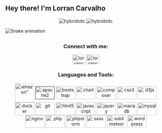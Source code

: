 ## Hey there! I'm Lorran Carvalho

<p align="center">
  <img align="center" src="https://github-readme-stats.vercel.app/api?username=lorrancarvalho&show_icons=true&theme=transparent" alt="hybridoitc" />
  <img align="center" src="https://github-readme-stats.vercel.app/api/top-langs/?username=lorrancarvalho&layout=compact" alt="hybridoitc" />
</p>

![Snake animation](https://github.com/rafaballerini2/rafaballerini2/blob/output/github-contribution-grid-snake.svg)

##

<h3 align="center">Connect with me:</h3>
<p align="center">
  <a href="https://linkedin.com/in/lorran-carvalho" target="blank"><img align="center" alt="lorrancarvalho" height="30" width="40" src="https://cdn.jsdelivr.net/gh/devicons/devicon/icons/linkedin/linkedin-original.svg" /></a>
  <a href="https://instagram.com/lorrancarvalho0102" target="blank"><img align="center" alt="lorrancarvalho" height="30" width="40" src="https://raw.githubusercontent.com/rahuldkjain/github-profile-readme-generator/master/src/images/icons/Social/instagram.svg" /></a> 
</p>

<h3 align="center">Languages and Tools:</h3>

<p align="center">
  <a href="https://aws.amazon.com/" target="_blank"><img align="center" alt=amazon" height="60" width="60" src="https://cdn.jsdelivr.net/gh/devicons/devicon/icons/amazonwebservices/amazonwebservices-original-wordmark.svg" /></a>
  <a href="" target="_blank"><img align="center" alt="apache2" height="40" width="60" src="https://cdn.jsdelivr.net/gh/devicons/devicon/icons/apache/apache-original-wordmark.svg" /></a>
  <a href="https://getbootstrap.com/" target="_blank"><img align="center" alt="bootstrap" height="40" width="60" src="https://cdn.jsdelivr.net/gh/devicons/devicon/icons/bootstrap/bootstrap-original-wordmark.svg" /></a>
  <a href="https://www.chartjs.org/" target="_blank"><img align="center" alt="chart" height="40" width="60" src="https://www.chartjs.org/media/logo-title.svg" /></a>
  <a href="https://getcomposer.org/" target="_blank"><img align="center" alt="composer" height="40" width="60" src="https://cdn.jsdelivr.net/gh/devicons/devicon/icons/composer/composer-original.svg" /></a>
  <a href="https://www.w3schools.com/css/" target="_blank"><img align="center" alt="css3" height="40" width="60" src="https://cdn.jsdelivr.net/gh/devicons/devicon/icons/css3/css3-original-wordmark.svg" /></a>
  <a href="https://d3js.org/" target="_blank"><img align="center" alt="d3js" height="40" width="60" src="https://cdn.jsdelivr.net/gh/devicons/devicon/icons/d3js/d3js-original.svg" /></a>
  <a href="https://www.docker.com/" target="_blank"><img align="center" alt="docker" height="40" width="60" src="https://cdn.jsdelivr.net/gh/devicons/devicon/icons/docker/docker-original-wordmark.svg" /></a>
  <a href="https://git-scm.com/" target="_blank"><img align="center" alt="git" height="40" width="60" src="https://cdn.jsdelivr.net/gh/devicons/devicon/icons/git/git-original-wordmark.svg" /></a>
  <a href="https://www.w3schools.com/html/" target="_blank"><img align="center" alt="html5" height="40" width="60" src="https://cdn.jsdelivr.net/gh/devicons/devicon/icons/html5/html5-original-wordmark.svg" /></a>
  <a href="https://developer.mozilla.org/en-US/docs/Web/JavaScript" target="_blank"><img align="center" alt="javascript" height="40" width="60" src="https://cdn.jsdelivr.net/gh/devicons/devicon/icons/javascript/javascript-original.svg" /></a>
  <a href="https://jquery.com/" target="_blank"><img align="center" alt="jquery" height="40" width="60" src="https://cdn.jsdelivr.net/gh/devicons/devicon/icons/jquery/jquery-original-wordmark.svg" /></a>
  <a href="https://mariadb.org/" target="_blank"><img align="center" alt="mariadb" height="40" width="60" src="https://mariadb.org/wp-content/themes/twentynineteen-child/icons/mariadb_org_rgb_h.svg" /></a>
  <a href="https://dev.mysql.com/doc/" target="_blank"><img align="center" alt="mysql" height="40" width="60" src="https://cdn.jsdelivr.net/gh/devicons/devicon/icons/mysql/mysql-original-wordmark.svg" /></a>
  <a href="https://www.nginx.com/" target="_blank"><img align="center" alt="nginx" height="40" width="60" src="https://cdn.jsdelivr.net/gh/devicons/devicon/icons/nginx/nginx-original.svg" /></a>
  <a href="https://www.php.net/docs.php" target="_blank"><img align="center" alt="php" height="40" width="60" src="https://cdn.jsdelivr.net/gh/devicons/devicon/icons/php/php-plain.svg" /></a>
  <a href="https://www.jetbrains.com/pt-br/phpstorm/" target="_blank"><img align="center" alt="phpstorm" height="40" width="60" src="https://cdn.jsdelivr.net/gh/devicons/devicon/icons/phpstorm/phpstorm-original-wordmark.svg" /></a>
  <a href="https://sass-lang.com/" target="_blank"><img align="center" alt="sass" height="40" width="60" src="https://cdn.jsdelivr.net/gh/devicons/devicon/icons/sass/sass-original.svg" /></a>
  <a href="https://www.sublimetext.com/" target="_blank"><img align="center" alt="sublimetext" height="40" width="60" src="https://cdn.worldvectorlogo.com/logos/sublime-text.svg" /></a>
  <a href="https://br.wordpress.org/" target="_blank"><img align="center" alt="wordpress" height="40" width="60" src="https://cdn.jsdelivr.net/gh/devicons/devicon/icons/wordpress/wordpress-original.svg" /></a>   
</p>
 

